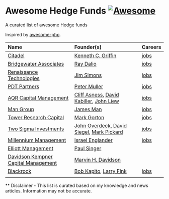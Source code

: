 # Awesome Hedge Funds [![Awesome](https://cdn.rawgit.com/sindresorhus/awesome/d7305f38d29fed78fa85652e3a63e154dd8e8829/media/badge.svg)](https://github.com/sindresorhus/awesome)
A curated list of awesome Hedge funds


Inspired by [awesome-php](https://github.com/ziadoz/awesome-php).


| Name        | Founder(s)   | Careers | 
| :---        | :---        | :---    |
| [Citadel](https://www.citadel.com) | [Kenneth C. Griffin](https://en.wikipedia.org/wiki/Kenneth_C._Griffin) | [jobs](https://www.citadel.com/careers) |
| [Bridgewater Associates](https://www.bridgewater.com/) | [Ray Dalio](https://en.wikipedia.org/wiki/Ray_Dalio) | [jobs](https://www.bridgewater.com/working-at-bridgewater/job-openings)
| [Renaissance Technologies](https://www.rentec.com/Home.action?index=true) | [Jim Simons](https://en.wikipedia.org/wiki/Jim_Simons_(mathematician)) | [jobs](https://www.rentec.com/Careers.action) |
| [PDT Partners](https://www.pdtpartners.com/) | [Peter Muller](https://en.wikipedia.org/wiki/Pete_Muller_(businessman_and_singer-songwriter)) | [jobs](https://pdtpartners.com/careers) |
| [AQR Capital Management](https://www.aqr.com/) | [Cliff Asness](https://en.wikipedia.org/wiki/Cliff_Asness), [David Kabiller](https://en.wikipedia.org/wiki/David_Kabiller), [John Liew]() | [jobs](https://www.aqr.com/About-Us/Careers) |
| [Man Group](https://www.man.com) | [James Man](https://en.wikipedia.org/wiki/James_Man) | [jobs](https://www.man.com/careers) |
| [Tower Research Capital](https://www.tower-research.com/) | [Mark Gorton](https://en.wikipedia.org/wiki/Mark_Gorton) | [jobs](https://www.tower-research.com/positions) |
| [Two Sigma Investments](https://www.twosigma.com/) | [John Overdeck](https://en.wikipedia.org/wiki/John_Overdeck), [David Siegel](https://en.wikipedia.org/wiki/David_Siegel_(computer_scientist)), [Mark Pickard]() | [jobs](https://www.twosigma.com/careers/) |
| [Millennium Management](https://www.mlp.com/) | [Israel Englander](https://en.wikipedia.org/wiki/Israel_Englander) | [jobs](https://www.mlp.com/careers/) |
| [Elliott Management](https://www.elliottmgmt.com) | [Paul Singer](https://en.wikipedia.org/wiki/Paul_Singer_(businessman)) | []() |
| [Davidson Kempner Capital Management](https://www.davidsonkempner.com/) | [Marvin H. Davidson]() | []() |
| [Blackrock](https://www.blackrock.com/) | [Bob Kapito](https://en.wikipedia.org/wiki/Robert_S._Kapito), [Larry Fink](https://en.wikipedia.org/wiki/Larry_Fink) | [jobs](https://careers.blackrock.com/) |
| []() | []() | []() |


** Disclaimer - This list is curated based on my knowledge and news articles. Information may not be accurate.


